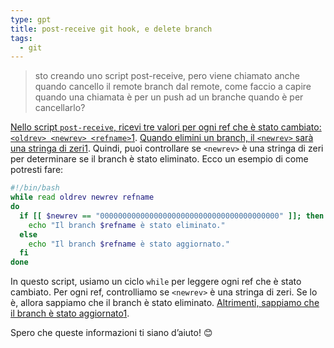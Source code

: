 ```yaml
---
type: gpt
title: post-receive git hook, e delete branch
tags:
  - git
---
```


> sto creando uno script post-receive, pero viene chiamato anche quando cancello il remote branch dal remote, come faccio a capire quando una chiamata è per un push ad un branche quando è per cancellarlo?

[Nello script `post-receive`, ricevi tre valori per ogni ref che è stato cambiato: `<oldrev> <newrev> <refname>`](https://stackoverflow.com/questions/19692354/git-dont-call-post-receive-hook-when-deleting-a-branch)[1](https://stackoverflow.com/questions/19692354/git-dont-call-post-receive-hook-when-deleting-a-branch). [Quando elimini un branch, il `<newrev>` sarà una stringa di zeri](https://stackoverflow.com/questions/19692354/git-dont-call-post-receive-hook-when-deleting-a-branch)[1](https://stackoverflow.com/questions/19692354/git-dont-call-post-receive-hook-when-deleting-a-branch). Quindi, puoi controllare se `<newrev>` è una stringa di zeri per determinare se il branch è stato eliminato. Ecco un esempio di come potresti fare:

```bash
#!/bin/bash
while read oldrev newrev refname
do
  if [[ $newrev == "0000000000000000000000000000000000000000" ]]; then
    echo "Il branch $refname è stato eliminato."
  else
    echo "Il branch $refname è stato aggiornato."
  fi
done
```

In questo script, usiamo un ciclo `while` per leggere ogni ref che è stato cambiato. Per ogni ref, controlliamo se `<newrev>` è una stringa di zeri. Se lo è, allora sappiamo che il branch è stato eliminato. [Altrimenti, sappiamo che il branch è stato aggiornato](https://stackoverflow.com/questions/19692354/git-dont-call-post-receive-hook-when-deleting-a-branch)[1](https://stackoverflow.com/questions/19692354/git-dont-call-post-receive-hook-when-deleting-a-branch).

Spero che queste informazioni ti siano d’aiuto! 😊